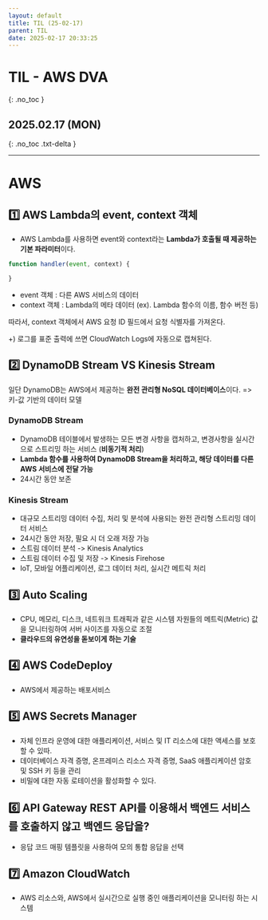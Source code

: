 ```yaml
---
layout: default
title: TIL (25-02-17)
parent: TIL
date: 2025-02-17 20:33:25
---
```


# TIL - AWS DVA
{: .no_toc }

## 2025.02.17 (MON)
{: .no_toc .txt-delta }

---

# AWS

## 1️⃣ AWS Lambda의 event, context 객체
- AWS Lambda를 사용하면 event와 context라는 **Lambda가 호출될 때 제공하는 기본 파라미터**이다.
```javascript
function handler(event, context) {

}
```
- event 객체 : 다른 AWS 서비스의 데이터
- context 객체 : Lambda의 메타 데이터 (ex). Lambda 함수의 이름, 함수 버전 등)

따라서, context 객체에서 AWS 요청 ID 필드에서 요청 식별자를 가져온다.

+) 로그를 표준 출력에 쓰면 CloudWatch Logs에 자동으로 캡쳐된다.


## 2️⃣ DynamoDB Stream VS Kinesis Stream
일단 DynamoDB는 AWS에서 제공하는 **완전 관리형 NoSQL 데이터베이스**이다.
  => 키-값 기반의 데이터 모델

### DynamoDB Stream
- DynamoDB 테이블에서 발생하는 모든 변경 사항을 캡처하고, 변경사항을 실시간으로 스트리밍 하는 서비스 (**비동기적 처리**)
- **Lambda 함수를 사용하여 DynamoDB Stream을 처리하고, 해당 데이터를 다른 AWS 서비스에 전달 가능**
- 24시간 동안 보존

### Kinesis Stream
- 대규모 스트리밍 데이터 수집, 처리 및 분석에 사용되는 완전 관리형 스트리밍 데이터 서비스
- 24시간 동안 저장, 필요 시 더 오래 저장 가능
- 스트림 데이터 분석 -> Kinesis Analytics
- 스트림 데이터 수집 및 저장 -> Kinesis Firehose
- IoT, 모바일 어플리케이션, 로그 데이터 처리, 실시간 메트릭 처리

## 3️⃣ Auto Scaling
- CPU, 메모리, 디스크, 네트워크 트래픽과 같은 시스템 자원들의 메트릭(Metric) 값을 모니터링하여 서버 사이즈를 자동으로 조절
- **클라우드의 유연성을 돋보이게 하는 기술**

## 4️⃣ AWS CodeDeploy
- AWS에서 제공하는 배포서비스

## 5️⃣ AWS Secrets Manager
- 자체 인프라 운영에 대한 애플리케이션, 서비스 및 IT 리소스에 대한 액세스를 보호할 수 있따.
- 데이터베이스 자격 증명, 온프레미스 리소스 자격 증명, SaaS 애플리케이션 암호 및 SSH 키 등을 관리
- 비밀에 대한 자동 로테이션을 활성화할 수 있다.

## 6️⃣ API Gateway REST API를 이용해서 백엔드 서비스를 호출하지 않고 백엔드 응답을?
- 응답 코드 매핑 템플릿을 사용하여 모의 통합 응답을 선택

## 7️⃣ Amazon CloudWatch
- AWS 리소스와, AWS에서 실시간으로 실행 중인 애플리케이션을 모니터링 하는 시스템